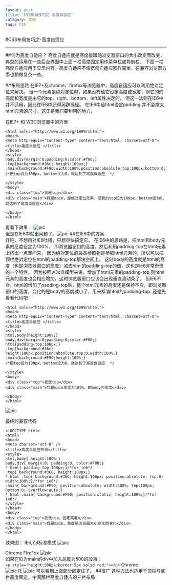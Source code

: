```yaml
---
layout: post
title: 'CSS布局技巧之-高度自适应'
category: 文档
tags: CSS 
---
```


#CSS布局技巧之-高度自适应


---

##何为高度自适应？
高度自适应就是高度能跟随浏览器窗口的大小改变而改变，典型的运用在一些后台界面中上面一栏高度固定用作菜单栏或导航栏，
下面一栏高度自适应用于显示内容。高度自适应不像宽度自适应那样简单，在兼容浏览器方面也稍微复杂一些。

##布局思路
在IE7+及chrome、firefox等浏览器中，高度自适应可以利用绝对定位来解决。
但一个元素是绝对定位时，如果没有给它设定高度或宽度，则它的的高度和宽度是由它的top、right、bottom、left属性决定的，
但这一法则在IE6中并不适用，因此在IE6中还得另辟蹊径。
在IE6中给html设定padding,并不会撑大html元素的尺寸，这正是我们要利用的地方。

在IE7+ 和 W3C浏览器中的方案
```
<html xmlns="http://www.w3.org/1999/xhtml">
<head>
<meta http-equiv="Content-Type" content="text/html; charset=utf-8">
<title>高度自适应 </title>
</head>
<style>
body,div{margin:0;padding:0;color:#f00;}
.top{background:#36c; height:100px;}
.main{background:#F90;width:100%;position:absolute;top:100px;bottom:0;}
/*把top设为100px，bottom设为0，就达到了高度自适应  */

</style>
<body>
<div class="top">我是top</div>
<div class="main">我是main，是绝对定位元素，把我的top设为100px，bottom设为0，就达到了高度自适应</div>

</body>
</html>
```
再看下效果：
![pic](http://ww3.sinaimg.cn/large/6ff04438gw1eisjfxymzlj20jx0mjgmh.jpg)  
但是在IE6中就出问题了。![pic](http://ww2.sinaimg.cn/large/6ff04438gw1eisjkbzd2hj213i03hjrr.jpg)
##在IE6中的方案  
好吧，不想再对IE6吐槽，只想尽快搞定它。
在IE6中的思路是，把html和body元素的高度设定为100%，
即浏览器窗口的高度，然后利用padding-top在html元素上挤出一点空间来，
因为绝对定位的最高参照物是参照html元素的，所以可以把顶栏绝对定位在html的padding-top那块空间上。
这时body的高度就是html的高度（也是浏览器窗口的高度）减去html的padding-top的值，这也是ie6非常奇怪的一个特性，
因为按照w3c盒模型来讲，增加了html元素的padding-top,则html元素的高度也会相应增加，这时浏览器窗口应该会出现垂直滚动条了。
但IE6不会，html的增加了padding-top后，整个html元素的高度还是保持不变，即浏览器窗口的高度，变化的是body的高度减小了，用来抵消html的padding-top.
还是先看看代码吧：
```
<html xmlns="http://www.w3.org/1999/xhtml">
<head>
<meta http-equiv="Content-Type" content="text/html; charset=utf-8">
<title>高度自适应 </title>
</head>
<style>
html,body{height:100%;}
body,div{margin:0;padding:0;color:#F00;}
html{padding-top:100px;}
.top{background:#36c; height:100px;position:absolute;top:0;width:100%;}
.main{background:#F90;height:100%;}
/*把top设为100px，bottom设为0，就达到了高度自适应  */

</style>
<body>
<div class="top">我是top</div>
<div class="main">我是main高度为100%，即body的高度</div>

</body>
</html>

```
![pic](http://ww2.sinaimg.cn/large/6ff04438gw1eisjzv03mrj20ke0haq4w.jpg)  

最终的兼容代码
```
<!DOCTYPE html>
<html>
<head>
<meta charset="utf-8" />
<title>高度自适应布局</title>
<style>
html,body{ height:100%;}
body,div{ margin:0; padding:0; color:#F00;}
* html{ padding-top:100px;}/*for ie6*/
.top{ background:#36C; height:100px;}
* html .top{ background:#36C; height:100px; position:absolute; top:0; width:100%;}/*for ie6*/
.main{ background:#F90; position:absolute; width:100%; top:100px; bottom:0; overflow:auto;}
* html .main{ background:#F90; position:static; height:100%;}/*for ie6*/
</style>
</head>
<body>
<div class="top">我是top，固定高度</div>
<div class="main">我是main，高度随浏览器大小变化而变化</div>
</body>
</html>
``` 
效果图：
IE6,7,8标准模式
![pic](http://ww4.sinaimg.cn/large/6ff04438gw1eitf2oixknj20hh0ciabg.jpg)

Chrome FireFox
![pic](http://ww3.sinaimg.cn/large/6ff04438gw1eitg0cfnt2j20df0bgaam.jpg)  
如果在ID为main的div中加入高度为500的段落：  
`<p style="height:500px;border:5px solid red;"></p>`
Chrome  
![pic](http://ww2.sinaimg.cn/large/6ff04438gw1eitg94olgmj20kb0gbgmp.jpg)
IE
![pic](http://ww1.sinaimg.cn/large/6ff04438gw1eitg82pvhcj20h80cgmyj.jpg)
可以看到上面部分固定住了。 
##推广
这种方法也适用于顶栏与底栏高度固定，中间那栏高度自适应的三栏布局
 
